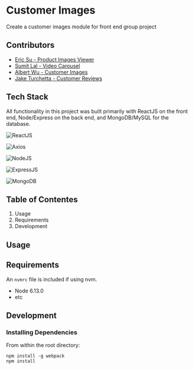 # Customer Images
Create a customer images module for front end group project

## Contributors
* [Eric Su - Product Images Viewer](https://github.com/GHesericsu/product-images-viewer)
* [Sumit Lal - Video Carousel](https://github.com/sumitSLal/video-carousel)
* [Albert Wu - Customer Images](https://github.com/AlbertWu2020/customer-images)
* [Jake Turchetta - Customer Reviews](https://github.com/jaketurchetta/customer-reviews)

## Tech Stack
All functionality in this project was built primarily with ReactJS on the front end, Node/Express on the back end, and MongoDB/MySQL for the database.


![ReactJS][logo]

[logo]: https://camo.githubusercontent.com/35f8c905e77b1490208641cd2098daa9fac53dbf/68747470733a2f2f6c68332e676f6f676c6575736572636f6e74656e742e636f6d2f5a49484f55434378466142374e697250684558344b3863795450494d767876644a787075686a625f714a5f646b2d7a37714567443872696152304f44587a58515a596e32337a4870466977477a78544454383846544c65554d6f50716c496a794c4b6f4c31616d384d483570436f4a45786a4c38535543387561656569416a765142305f76796d36

![Axios][logo1]

[logo1]: https://camo.githubusercontent.com/b6111c48e7573c8d9f7be6a6b57b7600075d4fbb/68747470733a2f2f6c68352e676f6f676c6575736572636f6e74656e742e636f6d2f5f5263492d73674e5258354a306f6c587a5279636a514e337479736f54586248386b585266453041744259384b6b4472494e41707372665a47416b637a5a5947774b54505a6c59644a5851794b6d574f347a467a764f4e394f70364f76637530475178776162785766474a485f5f6f5242365943432d71445f336232796a5f65666b707244385550

![NodeJS][logo2]

[logo2]: https://camo.githubusercontent.com/1a730c07f1031f8e0fbf065f21898911e3264ff7/68747470733a2f2f6c68352e676f6f676c6575736572636f6e74656e742e636f6d2f7264416f5664594b4f436e6d746576367437444a724559376d4734695973525071655448305a2d4f726c73566d696561337135534d744f474e536137487a4a637978634963656c546163473567504e6779426f497669694e634c626f685141696376706c6463664d33324b6c625f65776f7544526436374f7459685541553143455a423472427142

![ExpressJS][logo3]

[logo3]: https://camo.githubusercontent.com/48f22ae8c62c36ee2f99fccb8d7fd9a300dbb893/68747470733a2f2f6c68362e676f6f676c6575736572636f6e74656e742e636f6d2f744b6c54386c4742326254447153696c725f6132793876614f2d514255646355495941536e736c662d52414b54785545694542712d5f67545642503069724950315a574e7553767031666f754f4a725142585572306a6f566d425a7a4e794f6563346a42704f79566f67505a4d4f5968504836595177594f694c645a6e667561446e46656c39726e

![MongoDB][logo4]

[logo4]:https://camo.githubusercontent.com/64e1368a9707a014728fa57ee30e9746ac9e3779/68747470733a2f2f636c6f75642e6d6f6e676f64622e636f6d2f7374617469632f696d616765732f6d64625f6c6f676f2e737667

## Table of Contentes
1. Usage
2. Requirements
3. Development

## Usage

## Requirements
An `nvmrc` file is included if using nvm.
* Node 6.13.0
* etc

## Development
### Installing Dependencies
From within the root directory:
```#!/bin/bash
npm install -g webpack
npm install
```
